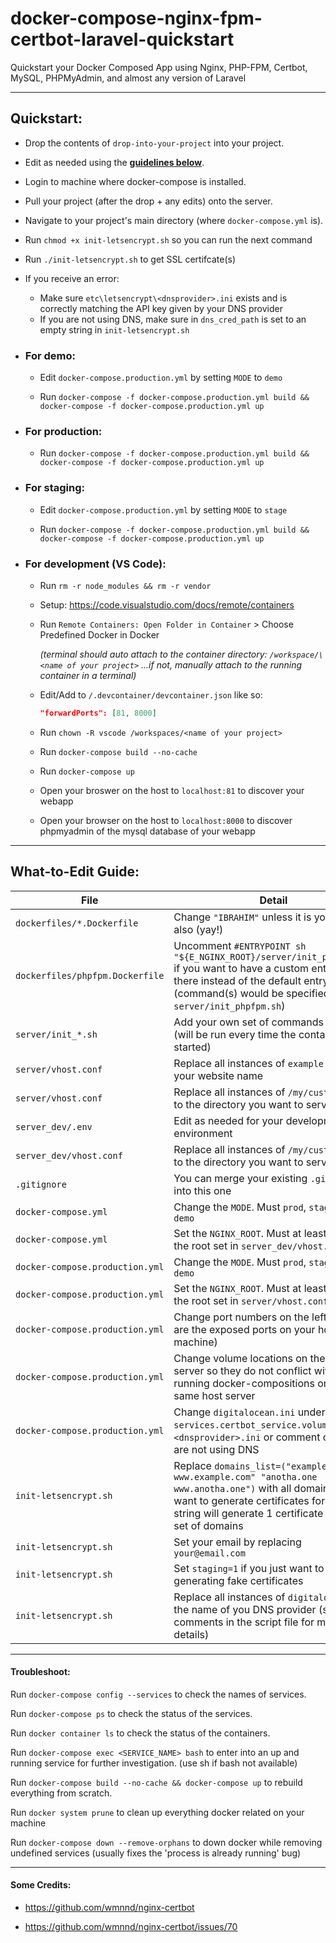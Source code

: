 # docker-compose-nginx-fpm-certbot-laravel-quickstart

 Quickstart your Docker Composed App using Nginx, PHP-FPM, Certbot, MySQL, PHPMyAdmin, and almost any version of Laravel

---


## Quickstart:
- Drop the contents of `drop-into-your-project` into your project.

- Edit as needed using the **[guidelines below](https://github.com/Ibsardar/docker-compose-nginx-fpm-certbot-laravel-quickstart#what-to-edit-guide)**.

- Login to machine where docker-compose is installed.

- Pull your project (after the drop + any edits) onto the server.

- Navigate to your project's main directory (where `docker-compose.yml` is).

- Run `chmod +x init-letsencrypt.sh` so you can run the next command

- Run `./init-letsencrypt.sh` to get SSL certifcate(s)

- If you receive an error:

  - Make sure `etc\letsencrypt\<dnsprovider>.ini` exists and is correctly matching the API key given by your DNS provider
  - If you are not using DNS, make sure in `dns_cred_path` is set to an empty string in `init-letsencrypt.sh`
  
- ### For demo:

  - Edit `docker-compose.production.yml` by setting `MODE` to `demo`

  - Run `docker-compose -f docker-compose.production.yml build && docker-compose -f docker-compose.production.yml up`

- ### For production:

  - Run `docker-compose -f docker-compose.production.yml build && docker-compose -f docker-compose.production.yml up`
  
- ### For staging:

  - Edit `docker-compose.production.yml` by setting `MODE` to `stage`

  - Run `docker-compose -f docker-compose.production.yml build && docker-compose -f docker-compose.production.yml up`
  
- ### For development (VS Code):

    - Run `rm -r node_modules && rm -r vendor`
  
    - Setup: https://code.visualstudio.com/docs/remote/containers
  
    - Run `Remote Containers: Open Folder in Container` > Choose Predefined Docker in Docker
    
      *(terminal should auto attach to the container directory: `/workspace/\<name of your project>`
      ...if not, manually attach to the running container in a terminal)*
      
    - Edit/Add to `/.devcontainer/devcontainer.json` like so:
    
      ```` json
      "forwardPorts": [81, 8000]
      ````
  
    - Run `chown -R vscode /workspaces/<name of your project>`
    
    - Run `docker-compose build --no-cache`
    
    - Run `docker-compose up`
    
    - Open your broswer on the host to `localhost:81` to discover your webapp
    
    - Open your browser on the host to `localhost:8000` to discover phpmyadmin of the mysql database of your webapp

---

## What-to-Edit Guide:

File | Detail | Example
--- | --- | ---
`dockerfiles/*.Dockerfile` | Change `"IBRAHIM"` unless it is your name also (yay!) | `LABEL MAINTAINER="JOHN DOE"`
`dockerfiles/phpfpm.Dockerfile` | Uncomment `#ENTRYPOINT sh "${E_NGINX_ROOT}/server/init_phpfpm.sh"` if you want to have a custom entrypoint there instead of the default entrypoint (command(s) would be specified in `server/init_phpfpm.sh`) | `ENTRYPOINT sh "${E_NGINX_ROOT}/server/init_phpfpm.sh"`
`server/init_*.sh` | Add your own set of commands to be run (will be run every time the container is started) | `echo container started!`
`server/vhost.conf` | Replace all instances of `example.org` with your website name | `example.org`
`server/vhost.conf` | Replace all instances of `/my/custom/root` to the directory you want to serve | `/var/www/html/public`
`server_dev/.env` | Edit as needed for your development environment |
`server_dev/vhost.conf` | Replace all instances of `/my/custom/root` to the directory you want to serve | `/var/www/html/public`
`.gitignore` | You can merge your existing `.gitignore` into this one | 
`docker-compose.yml` | Change the `MODE`. Must `prod`, `stage`, `dev`, or `demo` | `MODE: dev`
`docker-compose.yml` | Set the `NGINX_ROOT`. Must at least prepend the root set in `server_dev/vhost.conf` | `NGINX_ROOT: /var/www/html`
`docker-compose.production.yml` | Change the `MODE`. Must `prod`, `stage`, `dev`, or `demo` | `MODE: prod`
`docker-compose.production.yml` | Set the `NGINX_ROOT`. Must at least prepend the root set in `server/vhost.conf` | `NGINX_ROOT: /var/www/html`
`docker-compose.production.yml` | Change port numbers on the left (these are the exposed ports on your host machine) | `8080:80` *(if you want `example.com:8080`)*
`docker-compose.production.yml` | Change volume locations on the host server so they do not conflict with other running docker-compositions on the same host server | `/docker/\<MY_PROJECT\>/volumes/nginx_logs:/var/log/nginx`
`docker-compose.production.yml` | Change `digitalocean.ini` under `services.certbot_service.volumes` to `\<dnsprovider>.ini` or comment out if you are not using DNS | `/etc/letsencrypt/cloudflare.ini:/etc/letsencrypt/cloudflare.ini`
`init-letsencrypt.sh` | Replace `domains_list=("example.com www.example.com" "anotha.one www.anotha.one")` with all domains you want to generate certificates for. Each string will generate 1 certificate for that set of domains | `domains_list=("example.com www.example.com")`
`init-letsencrypt.sh` | Set your email by replacing `your@email.com` | `johndoe@gmail.com`
`init-letsencrypt.sh` | Set `staging=1` if you just want to test generating fake certificates | `staging=1`
`init-letsencrypt.sh` | Replace all instances of `digitalocean` with the name of you DNS provider (see comments in the script file for more details) | `cloudflare`

---

#### Troubleshoot:
Run `docker-compose config --services` to check the names of services.

Run `docker-compose ps` to check the status of the services.

Run `docker container ls` to check the status of the containers.

Run `docker-compose exec <SERVICE_NAME> bash` to enter into an up and running service for further investigation. (use sh if bash not available)

Run `docker-compose build --no-cache && docker-compose up` to rebuild everything from scratch.

Run `docker system prune` to clean up everything docker related on your machine

Run `docker-compose down --remove-orphans` to down docker while removing undefined services (usually fixes the 'process is already running' bug)

---

#### Some Credits:

- https://github.com/wmnnd/nginx-certbot

- https://github.com/wmnnd/nginx-certbot/issues/70
